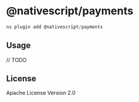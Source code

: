 # @nativescript/payments

```javascript
ns plugin add @nativescript/payments
```

## Usage

// TODO

## License

Apache License Version 2.0
